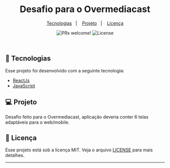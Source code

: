 <h1 align="center" width="220px">
    Desafio para o Overmediacast
</h1>

<p align="center">
  <a href="#rocket-tecnologias">Tecnologias</a>&nbsp;&nbsp;&nbsp;|&nbsp;&nbsp;&nbsp;
  <a href="#-projeto">Projeto</a>&nbsp;&nbsp;&nbsp;|&nbsp;&nbsp;&nbsp;
  <a href="#memo-licença">Licença</a>
</p>

<p align="center">
 <img src="https://img.shields.io/static/v1?label=PRs&message=welcome&color=7159c1&labelColor=000000" alt="PRs welcome!" />

  <img alt="License" src="https://img.shields.io/static/v1?label=license&message=MIT&color=7159c1&labelColor=000000">
</p>

<br>

## 🚀 Tecnologias

Esse projeto foi desenvolvido com a seguinte tecnologia:

- [ReactJs](https://reactjs.org)
- [JavaScript](https://developer.mozilla.org/pt-BR/docs/Web/JavaScript)

## 💻 Projeto

Desafio feito para o Overmediacast, aplicação deveria conter 6 telas adaptáveis para o web/mobile.

## :memo: Licença

Esse projeto está sob a licença MIT. Veja o arquivo [LICENSE](LICENSE) para mais detalhes.

---
